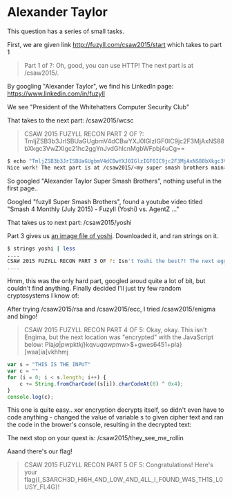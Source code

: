 [](ctf=csaw-quals-2015)
[](type=recon)
[](tags=googling)

# Alexander Taylor

This question has a series of small tasks.


First, we are given link http://fuzyll.com/csaw2015/start which takes to part 1

> Part 1 of ?: Oh, good, you can use HTTP! The next part is at /csaw2015/<the acronym for my universitys hacking club>.

By googling "Alexander Taylor", we find his LinkedIn page: https://www.linkedin.com/in/fuzyll

We see "President of the Whitehatters Computer Security Club"

That takes to the next part: /csaw2015/wcsc


> CSAW 2015 FUZYLL RECON PART 2 OF ?: TmljZSB3b3JrISBUaGUgbmV4dCBwYXJ0IGlzIGF0IC9jc2F3MjAxNS88bXkgc3VwZXIgc21hc2ggYnJvdGhlcnMgbWFpbj4uCg==

```bash
$ echo "TmljZSB3b3JrISBUaGUgbmV4dCBwYXJ0IGlzIGF0IC9jc2F3MjAxNS88bXkgc3VwZXIgc21hc2ggYnJvdGhlcnMgbWFpbj4uCg==" | base64 -d                                                     
Nice work! The next part is at /csaw2015/<my super smash brothers main>.
```

So googled "Alexander Taylor Super Smash Brothers", nothing useful in the first page..

Googled "fuzyll Super Smash Brothers", found a youtube video titled "Smash 4 Monthly (July 2015) - Fuzyll (Yoshi) vs. AgentZ ..."

That takes us to next part: /csaw2015/yoshi


Part 3 gives us [an image file of yoshi](../yoshi). Downloaded it, and ran strings on it.
```bash
$ strings yoshi | less
....
CSAW 2015 FUZYLL RECON PART 3 OF ?: Isn't Yoshi the best?! The next egg in your hunt can be found at /csaw2015/<the cryptosystem I had to break in my first defcon qualifier>.
....
```

Hmm, this was the only hard part, googled aroud quite a lot of bit, but couldn't find anything. Finally decided I'll just try few random cryptosystems I know of:

After trying /csaw2015/rsa and /csaw2015/ecc, I tried /csaw2015/enigma and bingo!


> CSAW 2015 FUZYLL RECON PART 4 OF 5: Okay, okay. This isn't Engima, but the next location was "encrypted" with the JavaScript below: Pla$ja|p$wpkt$kj$}kqv$uqawp$mw>$+gwes6451+pla}[waa[ia[vkhhmj
```javascript
var s = "THIS IS THE INPUT"
var c = ""
for (i = 0; i < s.length; i++) {
    c += String.fromCharCode((s[i]).charCodeAt(0) ^ 0x4);
}
console.log(c);
```

This one is quite easy.. xor encryption decrypts itself, so didn\'t even have to code anything - changed the value of variable s to given cipher text and ran the code in the brower's console, resulting in the decrypted text:

The next stop on your quest is: /csaw2015/they_see_me_rollin

Aaand there's our flag!
>CSAW 2015 FUZYLL RECON PART 5 OF 5: Congratulations! Here's your flag{I_S3ARCH3D_HI6H_4ND_L0W_4ND_4LL_I_F0UND_W4S_TH1S_L0USY_FL4G}!

